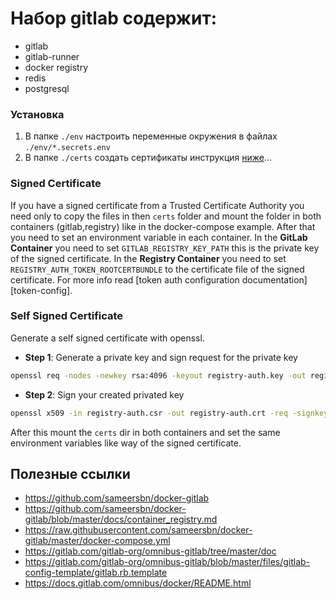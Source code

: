 # Набор gitlab содержит:

- gitlab
- gitlab-runner
- docker registry
- redis
- postgresql

### Установка

1. В папке ```./env``` настроить переменные окружения в файлах ```./env/*.secrets.env```
2. В папке ```./certs``` создать сертификаты инструкция [ниже](#self-signed-certificate)...

### Signed Certificate
If you have a signed certificate from a Trusted Certificate Authority you need only to copy the files in then `certs` folder and mount the folder in both containers (gitlab,registry) like in the docker-compose example.
After that you need to set an environment variable in each container.
In the **GitLab Container** you need to set `GITLAB_REGISTRY_KEY_PATH` this is the private key of the signed certificate.
In the **Registry Container** you need to set `REGISTRY_AUTH_TOKEN_ROOTCERTBUNDLE` to the certificate file of the signed certificate.
For more info read [token auth configuration documentation][token-config].

### Self Signed Certificate

Generate a self signed certificate with openssl.

- **Step 1**: Generate a private key and sign request for the private key
```bash
openssl req -nodes -newkey rsa:4096 -keyout registry-auth.key -out registry-auth.csr -subj "/CN=gitlab-issuer"
```

- **Step 2**: Sign your created privated key
```bash
openssl x509 -in registry-auth.csr -out registry-auth.crt -req -signkey registry-auth.key -days 3650
```

After this mount the `certs` dir in both containers and set the same environment variables like way of the signed certificate.

## Полезные ссылки

- https://github.com/sameersbn/docker-gitlab
- https://github.com/sameersbn/docker-gitlab/blob/master/docs/container_registry.md
- https://raw.githubusercontent.com/sameersbn/docker-gitlab/master/docker-compose.yml
- https://gitlab.com/gitlab-org/omnibus-gitlab/tree/master/doc
- https://gitlab.com/gitlab-org/omnibus-gitlab/blob/master/files/gitlab-config-template/gitlab.rb.template
- https://docs.gitlab.com/omnibus/docker/README.html
